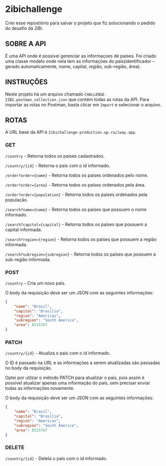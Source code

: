 # 2ibichallenge

Criei esse repostiório para salvar o projeto que fiz solucionando o pedido do desafio da 2iBi.

## SOBRE A API

É uma API onde é possível gerenciar as informaçoes de países. Foi criado uma classe modelo onde nela tem as informações do país(identificador – gerado automaticamente, nome, capital, região, sub-região, área).

## INSTRUÇÕES

Neste projeto há um arquivo chamado `CHALLENGE-2IBI.postman_collection.json` que contém todas as rotas da API. Para importar as rotas no Postman, basta clicar em `Import` e selecionar o arquivo.

## ROTAS

A URL base da API é `2ibichallenge-production.up.railway.app`.

### GET

`/country` - Retorna todos os países cadastrados.

`/country/{id}` - Retorna o país com o id informado.

`/order?order={name}` - Retorna todos os países ordenados pelo nome.

`/order?order={area}` - Retorna todos os países ordenados pela área.

`/order?order={population}` - Retorna todos os países ordenados pela população.

`/search?name={name}` - Retorna todos os países que possuem o nome informado.

`/search?capital={capital}` - Retorna todos os países que possuem a capital informada.

`/search?region={region}` - Retorna todos os países que possuem a região informada.

`/search?subregion={subregion}` - Retorna todos os países que possuem a sub-região informada.

### POST

`/country` - Cria um novo país.

O body da requisição deve ser um JSON com as seguintes informações:

```json
{
    "name": "Brasil",
    "capital": "Brasília",
    "region": "Americas",
    "subregion": "South America",
    "area": 8515767
}
```

### PATCH

`/country/{id}` - Atualiza o país com o id informado.

O ID é passado na URL e as informações a serem atualizadas são passadas no body da requisição.

Optei por utilzar o método PATCH para atualizar o país, pois assim é possível atualizar apenas uma informação do país, sem precisar enviar todas as informações novamente.

O body da requisição deve ser um JSON com as seguintes informações:

```json
{
    "name": "Brasil",
    "capital": "Brasília",
    "region": "Americas",
    "subregion": "South America",
    "area": 8515767
}
```

### DELETE

`/country/{id}` - Deleta o país com o id informado.